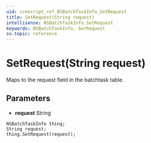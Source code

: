 ```yaml
---
uid: crmscript_ref_NSBatchTaskInfo_SetRequest
title: SetRequest(String request)
intellisense: NSBatchTaskInfo.SetRequest
keywords: NSBatchTaskInfo, GetRequest
so.topic: reference
---
```


# SetRequest(String request)

Maps to the request field in the batchtask table.

## Parameters

* **request** String

```crmscript
NSBatchTaskInfo thing;
String request;
thing.SetRequest(request);
```

